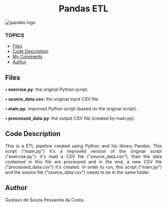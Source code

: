 <h1 align="center"> Pandas ETL </h1>

![pandas logo](https://user-images.githubusercontent.com/93624837/203309606-0b034b69-c40e-4ee6-9029-019676950f1c.jpg)

### TOPICS
* [Files](#files)
* [Code Description](#code-description)
* [My Comments](#my-comments)
* [Author](#author)


## Files

<p align="justify">
<b>• exercise.py</b>: the original Python script.

<b>• source_data.csv</b>: the original input CSV file.

<b>• main.py</b>: improved Python script (based on the original script).

<b>• processed_data.py</b>: the output CSV file (created by main.py).
</p>


## Code Description

<p align="justify">
This is a ETL pipeline created using Python and his library Pandas. This script ("main.py") it's a improved version of the original script ("exercise.py"):  it's read a CSV file ("source_data.csv"), then the data contained in this file are processed and in the end, a new CSV file ("processed_data.csv") it's created. In order to run, this script ("main.py") and the source file ("source_data.csv") needs to be in the same folder.
</p>

## Author

<p align="justify"> Gustavo de Souza Pessanha da Costa. </p>


